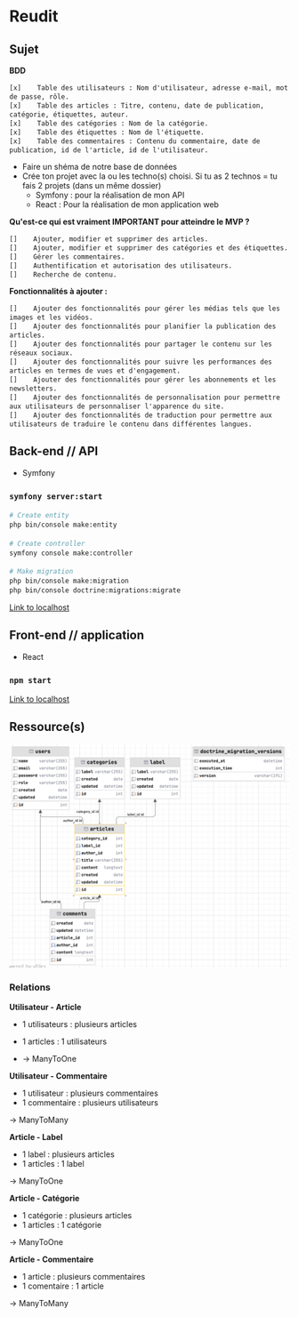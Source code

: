 # Reudit 

## Sujet

**BDD**

    [x]    Table des utilisateurs : Nom d'utilisateur, adresse e-mail, mot de passe, rôle.
    [x]    Table des articles : Titre, contenu, date de publication, catégorie, étiquettes, auteur.
    [x]    Table des catégories : Nom de la catégorie.
    [x]    Table des étiquettes : Nom de l'étiquette.
    [x]    Table des commentaires : Contenu du commentaire, date de publication, id de l'article, id de l'utilisateur.

- Faire un shéma de notre base de données 
- Crée ton projet avec la ou les techno(s) choisi. Si tu as 2 technos = tu fais 2 projets (dans un même dossier)
  - Symfony : pour la réalisation de mon API
  - React : Pour la réalisation de mon application web

**Qu'est-ce qui est vraiment IMPORTANT pour atteindre le MVP ?**

    []    Ajouter, modifier et supprimer des articles.
    []    Ajouter, modifier et supprimer des catégories et des étiquettes.
    []    Gérer les commentaires.
    []    Authentification et autorisation des utilisateurs.
    []    Recherche de contenu.

**Fonctionnalités à ajouter :**

    []    Ajouter des fonctionnalités pour gérer les médias tels que les images et les vidéos.
    []    Ajouter des fonctionnalités pour planifier la publication des articles.
    []    Ajouter des fonctionnalités pour partager le contenu sur les réseaux sociaux.
    []    Ajouter des fonctionnalités pour suivre les performances des articles en termes de vues et d'engagement.
    []    Ajouter des fonctionnalités pour gérer les abonnements et les newsletters.
    []    Ajouter des fonctionnalités de personnalisation pour permettre aux utilisateurs de personnaliser l'apparence du site.
    []    Ajouter des fonctionnalités de traduction pour permettre aux utilisateurs de traduire le contenu dans différentes langues.


## Back-end // API

- Symfony 

### `symfony server:start`

```bash
# Create entity
php bin/console make:entity

# Create controller
symfony console make:controller

# Make migration
php bin/console make:migration
php bin/console doctrine:migrations:migrate
```

[Link to localhost](http://127.0.0.1:8000)

## Front-end // application

- React

### `npm start`

[Link to localhost](http://localhost:3000)

## Ressource(s)

![BDD](.photo/bdd.png)

### Relations

**Utilisateur - Article**
- 1 utilisateurs : plusieurs articles
- 1 articles : 1 utilisateurs

- -> ManyToOne

**Utilisateur - Commentaire**
- 1 utilisateur : plusieurs commentaires
- 1 commentaire : plusieurs utilisateurs

-> ManyToMany

**Article - Label**
- 1 label : plusieurs articles
- 1 articles : 1 label

-> ManyToOne

**Article - Catégorie**
- 1 catégorie : plusieurs articles
- 1 articles : 1 catégorie

-> ManyToOne

**Article - Commentaire**
- 1 article : plusieurs commentaires
- 1 comentaire : 1 article

-> ManyToMany

